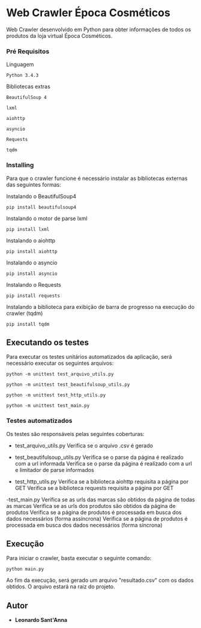 # Web Crawler Época Cosméticos

Web Crawler desenvolvido em Python para obter informações de todos os produtos da loja virtual Época Cosméticos.

### Pré Requisitos

Linguagem

```
Python 3.4.3
```

Bibliotecas extras

```
BeautifulSoup 4
```
```
lxml
```
```
aiohttp
```
```
asyncio
```
```
Requests
```
```
tqdm
```

### Installing

Para que o crawler funcione é necessário instalar as bibliotecas externas das seguintes formas:

Instalando o BeautifulSoup4

```
pip install beautifulsoup4
```

Instalando o motor de parse lxml

```
pip install lxml
```

Instalando o aiohttp

```
pip install aiohttp
```

Instalando o asyncio

```
pip install asyncio
```

Instalando o Requests

```
pip install requests
```

Instalando a biblioteca para exibição de barra de progresso na execução do crawler (tqdm)

```
pip install tqdm
```

## Executando os testes

Para executar os testes unitários automatizados da aplicação, será necessário executar os seguintes arquivos:

```
python -m unittest test_arquivo_utils.py
```
```
python -m unittest test_beautifulsoup_utils.py
```
```
python -m unittest test_http_utils.py
```
```
python -m unittest test_main.py
```

### Testes automatizados

Os testes são responsáveis pelas seguintes coberturas:

- test_arquivo_utils.py
Verifica se o arquivo .csv é gerado

- test_beautifulsoup_utils.py
Verifica se o parse da página é realizado com a url informada
Verifica se o parse da página é realizado com a url e limitador de parse informados

- test_http_utils.py
Verifica se a biblioteca aiohttp requisita a página por GET
Verifica se a biblioteca requests requisita a página por GET

-test_main.py
Verifica se as urls das marcas são obtidos da página de todas as marcas
Verifica se as urls dos produtos são obtidos da página de produtos
Verifica se a página de produtos é processada em busca dos dados necessários (forma assíncrona)
Verifica se a página de produtos é processada em busca dos dados necessários (forma síncrona)


## Execução

Para iniciar o crawler, basta executar o seguinte comando:

```
python main.py
```

Ao fim da execução, será gerado um arquivo "resultado.csv" com os dados obtidos. O arquivo estará na raiz do projeto.

## Autor

* **Leonardo Sant'Anna**

